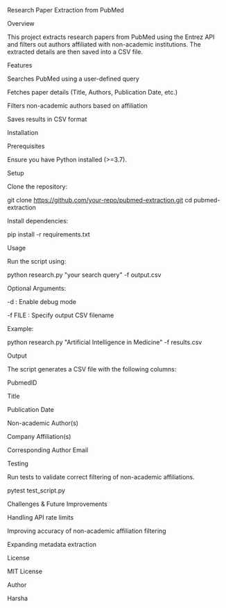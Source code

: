 Research Paper Extraction from PubMed

Overview

This project extracts research papers from PubMed using the Entrez API and filters out authors affiliated with non-academic institutions. The extracted details are then saved into a CSV file.

Features

Searches PubMed using a user-defined query

Fetches paper details (Title, Authors, Publication Date, etc.)

Filters non-academic authors based on affiliation

Saves results in CSV format

Installation

Prerequisites

Ensure you have Python installed (>=3.7).

Setup

Clone the repository:

git clone https://github.com/your-repo/pubmed-extraction.git
cd pubmed-extraction

Install dependencies:

pip install -r requirements.txt

Usage

Run the script using:

python research.py "your search query" -f output.csv

Optional Arguments:

-d : Enable debug mode

-f FILE : Specify output CSV filename

Example:

python research.py "Artificial Intelligence in Medicine" -f results.csv

Output

The script generates a CSV file with the following columns:

PubmedID

Title

Publication Date

Non-academic Author(s)

Company Affiliation(s)

Corresponding Author Email

Testing

Run tests to validate correct filtering of non-academic affiliations.

pytest test_script.py

Challenges & Future Improvements

Handling API rate limits

Improving accuracy of non-academic affiliation filtering

Expanding metadata extraction

License

MIT License

Author

Harsha

